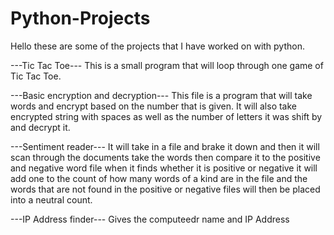 # Python-Projects
Hello these are some of the projects that I have worked on with python.

---Tic Tac Toe---
This is a small program that will loop through one game of Tic Tac Toe.

---Basic encryption and decryption---
This file is a program that will take words and encrypt based on the number that is given.
It will also take encrypted string with spaces as well as the number of letters it was shift by and decrypt it.

---Sentiment reader---
It will take in a file and brake it down and then it will scan through the documents take the words then compare it to the positive and negative word file when it finds whether it is positive or negative it will add one to the count of how many words of a kind are in the file and the words that are not found in the positive or negative files will then be placed into a neutral count. 

---IP Address finder---
Gives the computeedr name and IP Address
